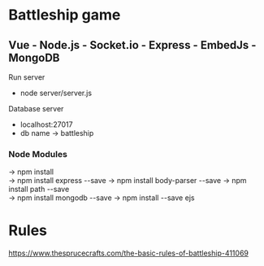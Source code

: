 # Battleship game

## Vue - Node.js - Socket.io - Express - EmbedJs - MongoDB

Run server

- node server/server.js

Database server

- localhost:27017
- db name -> battleship

### Node Modules

-> npm install  
-> npm install express --save
-> npm install body-parser --save
-> npm install path --save  
-> npm install mongodb --save
-> npm install --save ejs

# Rules

https://www.thesprucecrafts.com/the-basic-rules-of-battleship-411069

